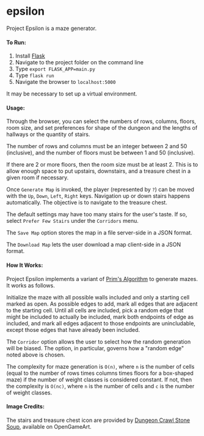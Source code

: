 # epsilon

Project Epsilon is a maze generator.

#### To Run:

1. Install [Flask](https://pypi.org/project/Flask/)
2. Navigate to the project folder on the command line
3. Type `export FLASK_APP=main.py`
4. Type `flask run`
5. Navigate the browser to `localhost:5000`

It may be necessary to set up a virtual environment.

#### Usage:

Through the browser, you can select the numbers of rows, columns, floors, room size, and set preferences for shape of the dungeon and the lengths of hallways or the quantity of stairs.

The number of rows and columns must be an integer between 2 and 50 (inclusive), and the number of floors must be between 1 and 50 (inclusive).

If there are 2 or more floors, then the room size must be at least 2. This is to allow enough space to put upstairs, downstairs, and a treasure chest in a given room if necessary.

Once `Generate Map` is invoked, the player (represented by `?`) can be moved with the `Up`, `Down`, `Left`, `Right` keys. Navigation up or down stairs happens automatically. The objective is to navigate to the treasure chest.

The default settings may have too many stairs for the user's taste. If so, select `Prefer Few Stairs` under the `Corridors` menu.

The `Save Map` option stores the map in a file server-side in a JSON format.

The `Download Map` lets the user download a map client-side in a JSON format.

#### How It Works:

Project Epsilon implements a variant of [Prim's Algorithm](https://weblog.jamisbuck.org/2011/1/10/maze-generation-prim-s-algorithm) to generate mazes. It works as follows.

Initialize the maze with all possible walls included and only a starting cell marked as open. As possible edges to add, mark all edges that are adjacent to the starting cell. Until all cells are included, pick a random edge that might be included to actually be included, mark both endpoints of edge as included, and mark all edges adjacent to those endpoints are unincludable, except those edges that have already been included.

The `Corridor` option allows the user to select how the random generation will be biased. The option, in particular, governs how a "random edge" noted above is chosen.

The complexity for maze generation is `O(n)`, where `n` is the number of cells (equal to the number of rows times columns times floors for a box-shaped maze) if the number of weight classes is considered constant. If not, then the complexity is `O(nc)`, where `n` is the number of cells and `c` is the number of weight classes.

#### Image Credits:

The stairs and treasure chest icon are provided by [Dungeon Crawl Stone Soup](https://opengameart.org/content/dungeon-crawl-32x32-tiles), available on OpenGameArt.